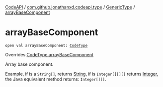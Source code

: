 [CodeAPI](../../index.md) / [com.github.jonathanxd.codeapi.type](../index.md) / [GenericType](index.md) / [arrayBaseComponent](.)

# arrayBaseComponent

`open val arrayBaseComponent: `[`CodeType`](../-code-type/index.md)

Overrides [CodeType.arrayBaseComponent](../-code-type/array-base-component.md)

Array base component.

Example, if is a `String[]`, returns [String](https://kotlinlang.org/api/latest/jvm/stdlib/kotlin/-string/index.html), if is `Integer[][][]`
returns [Integer](#), the Java equivalent method returns: `Integer[][]`.

